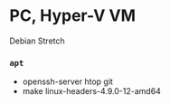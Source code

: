 PC, Hyper-V VM
========
Debian Stretch

### `apt`
- openssh-server htop git
- make linux-headers-4.9.0-12-amd64
